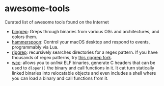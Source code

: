 # awesome-tools

Curated list of awesome tools found on the Internet

* [bingrep](https://github.com/m4b/bingrep): Greps through binaries from various OSs and architectures, and colors them.
* [hammerspoon](https://www.hammerspoon.org/): Control your macOS desktop and respond to events, programmably via Lua.
* [ripgrep](https://github.com/BurntSushi/ripgrep): recursively searches directories for a regex pattern. If you have thousands of regex patterns, try [this ripgrep fork](https://git.sr.ht/~pierrenn/ripgrep).
* [wcc](https://github.com/endrazine/wcc): allows you to _unlink_ ELF binaries, generate C headers that can be used to `dlopen()` the binary and call functions in it. It cat turn statically linked binaries into relocatable objects and even includes a shell where you can load a binary and call functions from it.
